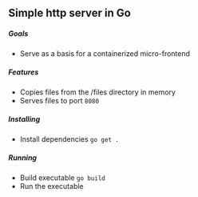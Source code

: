 ## Simple http server in Go

##### Goals
* Serve as a basis for a containerized micro-frontend

##### Features

* Copies files from the /files directory in memory
* Serves files to port `8080`

##### Installing
* Install dependencies `go get .`

##### Running
* Build executable `go build`
* Run the executable